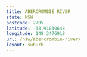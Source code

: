 ```yaml
---
title: ABERCROMBIE RIVER
state: NSW
postcode: 2795
latitude: -33.91030648
longitude: 149.3476918
url: /nsw/abercrombie-river/
layout: suburb
---
```

